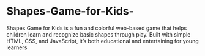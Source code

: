 # Shapes-Game-for-Kids-
Shapes Game for Kids is a fun and colorful web-based game that helps children learn and recognize basic shapes through play. Built with simple HTML, CSS, and JavaScript, it’s both educational and entertaining for young learners
